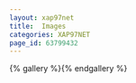 ```yaml
---
layout: xap97net
title:  Images
categories: XAP97NET
page_id: 63799432
---
```


{% gallery %}{% endgallery %}
